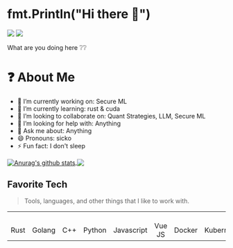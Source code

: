 # fmt.Println("Hi there 👋")
![](https://img.shields.io/badge/license-MIT-blue) ![](https://img.shields.io/badge/author-SICKO-pink)

What are you doing here :grey_question::grey_question: 


# :question: About Me
- 🔭 I’m currently working on: Secure ML
- 🌱 I’m currently learning: rust & cuda
- 👯 I’m looking to collaborate on: Quant Strategies, LLM, Secure ML
- 🤔 I’m looking for help with: Anything
- 💬 Ask me about: Anything
- 😄 Pronouns: sicko
- ⚡ Fun fact: I don't sleep


<a href="https://github.com/anuraghazra/github-readme-stats">
  <img align="center" src="https://github-readme-stats.anuraghazra1.vercel.app/api?username=sicko7947&show_icons=true&include_all_commits=true&theme=material-palenight" alt="Anurag's github stats" />
</a>
<a href="https://github.com/anuraghazra/github-readme-stats">
  <!-- Change the `github-readme-stats.anuraghazra1.vercel.app` to `github-readme-stats.vercel.app`  -->
  <img align="center" src="https://github-readme-stats.anuraghazra1.vercel.app/api/top-langs/?username=sicko7947&layout=compact&theme=material-palenight" />
</a>


<h2 align="left" id="macropower-tech">Favorite Tech</h2>

> Tools, languages, and other things that I like to work with.

<table>
  <tr>
    <td align="center" width="96">
      <br>Rust
    </td>
    <td align="center" width="96">
      <br>Golang
    </td>
    <td align="center" width="96">
      <br>C++
    </td>
    <td align="center" width="96">
      <br>Python
    </td>
    <td align="center" width="96">
      <br>Javascript
    </td>
    <td align="center" width="96">
      <br>Vue JS
    </td>
    <td align="center" width="96"> 
      <br>Docker
    </td>
    <td align="center" width="96">
      <br>Kubernetes
    </td>
    <td align="center"  width="96">
      <br>Arch Linux
    </td>
    <td align="center"  width="96">
      <br>RHEL
    </td>
    <td align="center"  width="96">
      <br>Redis
    </td>
    <td align="center"  width="96">
      <br>PostgreSQL
    </td>
    
  </tr>
</table>
